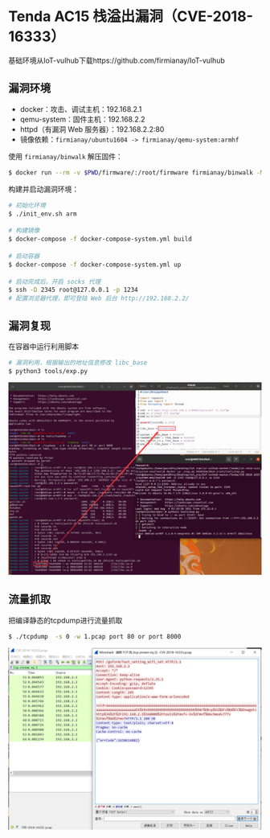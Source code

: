 # Tenda AC15 栈溢出漏洞（CVE-2018-16333）

基础环境从IoT-vulhub下载https://github.com/firmianay/IoT-vulhub

## 漏洞环境

- docker：攻击、调试主机：192.168.2.1
- qemu-system：固件主机：192.168.2.2
- httpd（有漏洞 Web 服务器）：192.168.2.2:80
- 镜像依赖：`firmianay/ubuntu1604 -> firmianay/qemu-system:armhf`

使用 `firmianay/binwalk` 解压固件：

```bash
$ docker run --rm -v $PWD/firmware/:/root/firmware firmianay/binwalk -Mer "/root/firmware/US_AC15V1.0BR_V15.03.05.19_multi_TD01.bin"
```

构建并启动漏洞环境：

```bash
# 初始化环境
$ ./init_env.sh arm

# 构建镜像
$ docker-compose -f docker-compose-system.yml build

# 启动容器
$ docker-compose -f docker-compose-system.yml up

# 启动完成后，开启 socks 代理
$ ssh -D 2345 root@127.0.0.1 -p 1234
# 配置浏览器代理，即可登陆 Web 后台 http://192.168.2.2/
```

## 漏洞复现

在容器中运行利用脚本

```bash
# 漏洞利用，根据输出的地址信息修改 libc_base
$ python3 tools/exp.py
```

![](1.png)

## 流量抓取

把编译静态的tcpdump进行流量抓取

```bash
$ ./tcpdump  -s 0 -w 1.pcap port 80 or port 8000
```

![](2.png)


